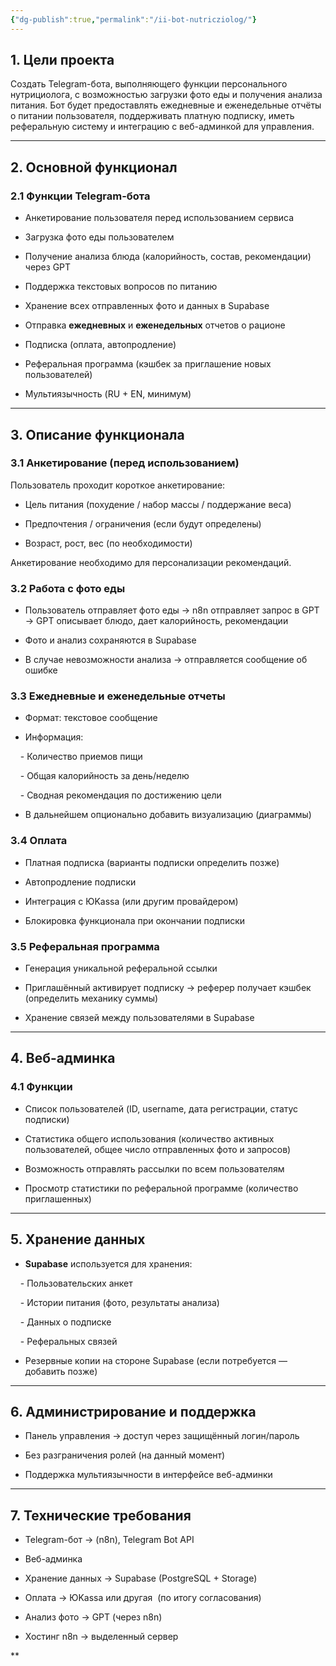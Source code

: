 ```yaml
---
{"dg-publish":true,"permalink":"/ii-bot-nutricziolog/"}
---
```




## 1. Цели проекта

  

Создать Telegram-бота, выполняющего функции персонального нутрициолога, с возможностью загрузки фото еды и получения анализа питания. Бот будет предоставлять ежедневные и еженедельные отчёты о питании пользователя, поддерживать платную подписку, иметь реферальную систему и интеграцию с веб-админкой для управления.

  

---

  

## 2. Основной функционал

  

### 2.1 Функции Telegram-бота

  

- Анкетирование пользователя перед использованием сервиса

- Загрузка фото еды пользователем

- Получение анализа блюда (калорийность, состав, рекомендации) через GPT

- Поддержка текстовых вопросов по питанию

- Хранение всех отправленных фото и данных в Supabase

- Отправка **ежедневных** и **еженедельных** отчетов о рационе

- Подписка (оплата, автопродление)

- Реферальная программа (кэшбек за приглашение новых пользователей)

- Мультиязычность (RU + EN, минимум)

  

---

  

## 3. Описание функционала

  

### 3.1 Анкетирование (перед использованием)

  

Пользователь проходит короткое анкетирование:

  

- Цель питания (похудение / набор массы / поддержание веса)

- Предпочтения / ограничения (если будут определены)

- Возраст, рост, вес (по необходимости)

  

Анкетирование необходимо для персонализации рекомендаций.

  

### 3.2 Работа с фото еды

  

- Пользователь отправляет фото еды → n8n отправляет запрос в GPT → GPT описывает блюдо, дает калорийность, рекомендации

- Фото и анализ сохраняются в Supabase

- В случае невозможности анализа → отправляется сообщение об ошибке

  

### 3.3 Ежедневные и еженедельные отчеты

  

- Формат: текстовое сообщение

- Информация:

    - Количество приемов пищи

    - Общая калорийность за день/неделю

    - Сводная рекомендация по достижению цели

- В дальнейшем опционально добавить визуализацию (диаграммы)

  

### 3.4 Оплата

  

- Платная подписка (варианты подписки определить позже)

- Автопродление подписки

- Интеграция с ЮKassa (или другим провайдером)

- Блокировка функционала при окончании подписки

  

### 3.5 Реферальная программа

  

- Генерация уникальной реферальной ссылки

- Приглашённый активирует подписку → реферер получает кэшбек (определить механику суммы)

- Хранение связей между пользователями в Supabase

  

---

  

## 4. Веб-админка

  

### 4.1 Функции

  

- Список пользователей (ID, username, дата регистрации, статус подписки)

- Статистика общего использования (количество активных пользователей, общее число отправленных фото и запросов)

- Возможность отправлять рассылки по всем пользователям

- Просмотр статистики по реферальной программе (количество приглашенных)

  

---

  

## 5. Хранение данных

  

- **Supabase** используется для хранения:

    - Пользовательских анкет

    - Истории питания (фото, результаты анализа)

    - Данных о подписке

    - Реферальных связей

- Резервные копии на стороне Supabase (если потребуется — добавить позже)

  

---

  

## 6. Администрирование и поддержка

  

- Панель управления → доступ через защищённый логин/пароль

- Без разграничения ролей (на данный момент)

- Поддержка мультиязычности в интерфейсе веб-админки

  

---

  

## 7. Технические требования

  

- Telegram-бот → (n8n), Telegram Bot API

- Веб-админка  

- Хранение данных → Supabase (PostgreSQL + Storage)

- Оплата → ЮKassa или другая  (по итогу согласования)

- Анализ фото → GPT (через n8n)

- Хостинг n8n → выделенный сервер

  
**